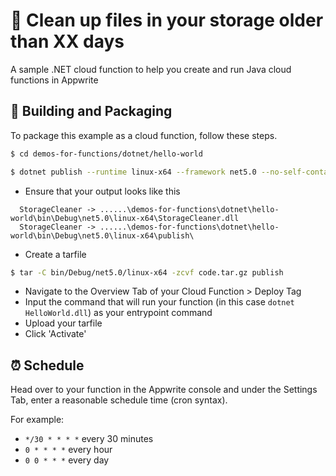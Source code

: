 # 🚮 Clean up files in your storage older than XX days
A sample .NET  cloud function to help you create and run Java cloud functions in Appwrite

## 🚀 Building and Packaging

To package this example as a cloud function, follow these steps.

```bash
$ cd demos-for-functions/dotnet/hello-world

$ dotnet publish --runtime linux-x64 --framework net5.0 --no-self-contained
```

* Ensure that your output looks like this 
```
  StorageCleaner -> ......\demos-for-functions\dotnet\hello-world\bin\Debug\net5.0\linux-x64\StorageCleaner.dll
  StorageCleaner -> ......\demos-for-functions\dotnet\hello-world\bin\Debug\net5.0\linux-x64\publish\
```

* Create a tarfile

```bash
$ tar -C bin/Debug/net5.0/linux-x64 -zcvf code.tar.gz publish
```

* Navigate to the Overview Tab of your Cloud Function > Deploy Tag
* Input the command that will run your function (in this case `dotnet HelloWorld.dll`) as your entrypoint command
* Upload your tarfile 
* Click 'Activate'

## ⏰ Schedule

Head over to your function in the Appwrite console and under the Settings Tab, enter a reasonable schedule time (cron syntax).

For example:

- `*/30 * * * *` every 30 minutes
- `0 * * * *` every hour
- `0 0 * * *` every day
